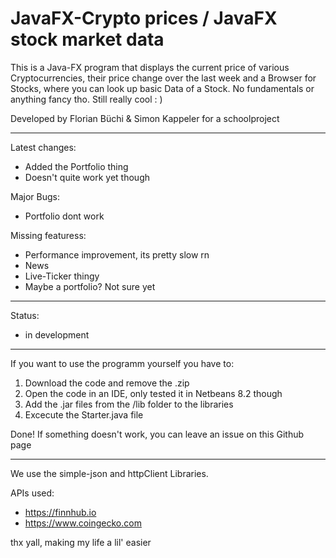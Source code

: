 # JavaFX-Crypto prices / JavaFX stock market data

This is a Java-FX program that displays the current price of various Cryptocurrencies, their price change over the last week and a Browser for Stocks, where you can look up basic Data of a Stock. No fundamentals or anything fancy tho.
Still really cool  : )                  

Developed by Florian Büchi & Simon Kappeler for a schoolproject           

---------------------------------------------------------------------------
Latest changes: 
- Added the Portfolio thing
- Doesn't quite work yet though          

Major Bugs:           
- Portfolio dont work

                               
Missing featuress:      
- Performance improvement, its pretty slow rn      
- News
- Live-Ticker thingy
- Maybe a portfolio? Not sure yet

----
Status:
- in development

---

If you want to use the programm yourself you have to: 

1. Download the code and remove the .zip
2. Open the code in an IDE, only tested it in Netbeans 8.2 though
3. Add the .jar files from the /lib folder to the libraries
4. Excecute the Starter.java file

Done! If something doesn't work, you can leave an issue on this Github page

---

We use the simple-json and httpClient Libraries.

APIs used: 
- https://finnhub.io
- https://www.coingecko.com

thx yall, making my life a lil' easier 
